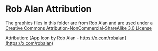 Rob Alan Attribution
====================

The graphics files in this folder are from Rob Alan and are used under a 
[Creative Commons Attribution-NonCommercial-ShareAlike 3.0 License](http://creativecommons.org/licenses/by-nc-sa/3.0/)


Attribution:  [App Icon by Rob Alan - https://x.com/robalan](https://x.com/robalan)

